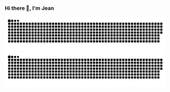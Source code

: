 ### Hi there 👋, I'm Jean

<!--
**jeankhoury0/jeankhoury0** is a ✨ _special_ ✨ repository because its `README.md` (this file) appears on your GitHub profile.

Here are some ideas to get you started:

- 🔭 I’m currently working on ...
- 🌱 I’m currently learning ...
- 👯 I’m looking to collaborate on ...
- 🤔 I’m looking for help with ...
- 💬 Ask me about ...
- 📫 How to reach me: ...
- 😄 Pronouns: ...
- ⚡ Fun fact: ...
-->

![github contribution grid snake animation](https://raw.githubusercontent.com/jeankhoury0/jeankhoury0/output/github-contribution-grid-snake-dark.svg#gh-dark-mode-only)![github contribution grid snake animation](https://raw.githubusercontent.com/jeankhoury0/jeankhoury0/output/github-contribution-grid-snake.svg#gh-light-mode-only)
